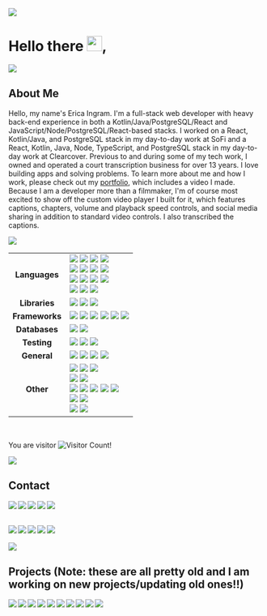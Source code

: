 <p>
  <img align="center" src="https://www.aquoco.co/erica-ingram/artsy/img/github-header.jpg" />
</p>

# Hello there <img src="https://raw.githubusercontent.com/MartinHeinz/MartinHeinz/master/wave.gif" width="30px">,

<img align="center" src="https://www.aquoco.co/erica-ingram/artsy/img/horizontal-line.jpg" />

## About Me

Hello, my name's Erica Ingram.  I'm a full-stack web developer with heavy back-end experience in both a Kotlin/Java/PostgreSQL/React and JavaScript/Node/PostgreSQL/React-based stacks.  I worked on a React, Kotlin/Java, and PostgreSQL stack in my day-to-day work at SoFi and a React, Kotlin, Java, Node, TypeScript, and PostgreSQL stack in my day-to-day work at Clearcover.  Previous to and during some of my tech work, I owned and operated a court transcription business for over 13 years.  I love building apps and solving problems.  To learn more about me and how I work, please check out my [portfolio](http://www.ericaingram.com), which includes a video I made.  Because I am a developer more than a filmmaker, I'm of course most excited to show off the custom video player I built for it, which features captions, chapters, volume and playback speed controls, and social media sharing in addition to standard video controls.  I also transcribed the captions.  

<img align="center" src="https://www.aquoco.co/erica-ingram/artsy/img/horizontal-line.jpg" />

|  |  |
|:----------------:|-----------------------------------------------------------------------------------------------------------------------------------------------------------------------------------------------------------------------------------------------------------------------------------------------------------------------------------------------------------------------------------------------------------------------------------------------------------------------------------------------------------------------------------------------------------------------------------------------------------------------------------------------------------------------------------------------------------------------------------------------------------------------------------------------------------------------------------------------------------------------------------------------------------------------------------------------------------------------------------------------------------------------------------------------------------------------------------------------------------------------------------------------------------------------------|
| **Languages**    | ![](https://img.shields.io/badge/Lang-Kotlin-informational?style=flat&logo=Kotlin&logoColor=white&color=7a28cc) ![](https://img.shields.io/badge/Lang-Typescript-informational?style=flat&logo=Typescript&logoColor=white&color=7a28cc) ![](https://img.shields.io/badge/Lang-HTML5-informational?style=flat&logo=HTML5&logoColor=white&color=7a28cc) ![](https://img.shields.io/badge/Lang-CSS-informational?style=flat&logo=CSS%20Wizardry&logoColor=white&color=7a28cc) <br />![](https://img.shields.io/badge/Lang-JavaScript-informational?style=flat&logo=JavaScript&logoColor=white&color=7a28cc) ![](https://img.shields.io/badge/Lang-Visual%20Basic-informational?style=flat&logo=Visual%20Basic&logoColor=white&color=7a28cc) ![](https://img.shields.io/badge/Lang-SQL-informational?style=flat&logo=SQL&logoColor=white&color=7a28cc) ![](https://img.shields.io/badge/Lang-Java-informational?style=flat&logo=Java&logoColor=white&color=7a28cc) <br />![](https://img.shields.io/badge/Lang-Python-informational?style=flat&logo=Python&logoColor=white&color=7a28cc) ![](https://img.shields.io/badge/Lang-GraphQL-informational?style=flat&logo=GraphQL&logoColor=white&color=7a28cc) ![](https://img.shields.io/badge/Lang-UML-informational?style=flat&logoColor=white&color=7a28cc) ![](https://img.shields.io/badge/Lang-TypeScript-informational?style=flat&logo=TypeScript&logoColor=white&color=7a28cc) <br />![](https://img.shields.io/badge/Lang-COBOL-informational?style=flat&logoColor=white&color=7a28cc) ![](https://img.shields.io/badge/Code-REXX-informational?style=flat&logoColor=white&color=7a28cc) ![](https://img.shields.io/badge/Lang-Assembler-informational?style=flat&logoColor=white&color=7a28cc) |
| **Libraries**    | ![](https://img.shields.io/badge/Lib-Bootstrap-informational?style=flat&logo=Bootstrap&logoColor=white&color=7a28cc) ![](https://img.shields.io/badge/Lib-React-informational?style=flat&logo=React&logoColor=white&color=7a28cc) ![](https://img.shields.io/badge/Lib-Formik-informational?style=flat&logoColor=white&color=7a28cc) |
| **Frameworks**   | ![](https://img.shields.io/badge/FW-Redux-informational?style=flat&logo=Redux&logoColor=white&color=7a28cc) ![](https://img.shields.io/badge/FW-Node.js-informational?style=flat&logo=Node.js&logoColor=white&color=7a28cc) ![](https://img.shields.io/badge/FW-Express-informational?style=flat&logoColor=white&color=7a28cc) ![](https://img.shields.io/badge/FW-Knex-informational?style=flat&logo=knex&logoColor=white&color=7a28cc) ![](https://img.shields.io/badge/FW-PowerShell-informational?style=flat&logo=PowerShell&logoColor=white&color=7a28cc) ![](https://img.shields.io/badge/FW-Tailwind%20CSS-informational?style=flat&logo=Tailwind%20CSS&logoColor=white&color=7a28cc) |
| **Databases**    | ![](https://img.shields.io/badge/DB-PostgreSQL-informational?style=flat&logo=PostgreSQL&logoColor=white&color=7a28cc) ![](https://img.shields.io/badge/DB-MySQL-informational?style=flat&logo=MySQL&logoColor=white&color=7a28cc) |
| **Testing**      | ![](https://img.shields.io/badge/Test-Jest-informational?style=flat&logo=Jest&logoColor=white&color=7a28cc) ![](https://img.shields.io/badge/Test-Cypress-informational?style=flat&logo=Cypress&logoColor=white&color=7a28cc) ![](https://img.shields.io/badge/Test-JUnit-informational?style=flat&logo=JUnit&logoColor=white&color=7a28cc) |
| **General**      | ![](https://img.shields.io/badge/General-System%20Design-informational?style=flat&logoColor=white&color=7a28cc) ![](https://img.shields.io/badge/General-Scalability-informational?style=flat&logoColor=white&color=7a28cc) ![](https://img.shields.io/badge/General-OOAD-informational?style=flat&logoColor=white&color=7a28cc) ![](https://img.shields.io/badge/General-Agile%20PM-informational?style=flat&logoColor=white&color=7a28cc) |
| **Other**        |![](https://img.shields.io/badge/Tools-Temporal-informational?style=flat&logo=Temporal&logoColor=white&color=7a28cc) ![](https://img.shields.io/badge/Tools-Kafka-informational?style=flat&logo=Kafka&logoColor=white&color=7a28cc) ![](https://img.shields.io/badge/Tools-Zookeeper-informational?style=flat&logo=Zookeeper&logoColor=white&color=7a28cc) <br />![](https://img.shields.io/badge/Editor-VS%20Code-informational?style=flat&logo=visualstudiocode&logoColor=white&color=7a28cc) ![](https://img.shields.io/badge/Editor-IntelliJ%20IDEA-informational?style=flat&logo=intellijidea&logoColor=white&color=7a28cc) <br />![](https://img.shields.io/badge/Tools-ESLint-informational?style=flat&logo=ESLint&logoColor=white&color=7a28cc) ![](https://img.shields.io/badge/Tools-Postman-informational?style=flat&logo=Postman&logoColor=white&color=7a28cc) ![](https://img.shields.io/badge/Tools-Git-informational?style=flat&logo=Git&logoColor=white&color=7a28cc) ![](https://img.shields.io/badge/Tools-GitHub-informational?style=flat&logo=GitHub&logoColor=white&color=7a28cc) ![](https://img.shields.io/badge/Tools-Cortana-informational?style=flat&logoColor=white&color=7a28cc) <br />![](https://img.shields.io/badge/OS-Windows%2010-informational?style=flat&logo=Windows&logoColor=white&color=7a28cc) ![](https://img.shields.io/badge/OS-z/OS-informational?style=flat&logo=IBM&logoColor=white&color=7a28cc) <br />![](https://img.shields.io/badge/Code-LESS-informational?style=flat&logoColor=white&color=7a28cc) ![](https://img.shields.io/badge/Code-Emmet-informational?style=flat&logoColor=white&color=7a28cc) |

 <br />
 
You are visitor ![Visitor Count](https://profile-counter.glitch.me/evoingram/count.svg)!

<img align="center" src="https://www.aquoco.co/erica-ingram/artsy/img/horizontal-line.jpg" />


## Contact

<p align="center" padding-left="10%">
<a href="http://www.ericaingram.com" target="_blank">
   <img align="left" src="https://img.shields.io/badge/%20-Portfolio-informational?style=flat&logoColor=white&color=7a28cc" />
</a>      
<a href="https://www.aquoco.co/Erica_Ingram_Resume.pdf" target="_blank">
   <img align="left" src="https://img.shields.io/badge/%20-Resume%20PDF-informational?style=flat&logoColor=white&color=7a28cc" />
</a>      
<a href="https://linkedin.com/in/aquocotrans" target="_blank">
   <img align="left" src="https://img.shields.io/badge/%20-LinkedIn-informational?style=flat&logo=LinkedIn&logoColor=white&color=7a28cc" />
  </a>      
<a href="mailto:me@ericaingram.tech" target="_blank">
   <img align="left" src="https://img.shields.io/badge/%20-Email-informational?style=flat&logoColor=white&color=7a28cc" />
  </a>
<a href="https://www.youracclaim.com/users/erica-ingram/artsy/badges" target="_blank">
   <img align="left" src="https://img.shields.io/badge/badges-YourAcclaim-informational?style=flat&logoColor=white&color=7a28cc" />
</a>
  
  <br /><br />
  
<a href="https://github.com/evoingram/evoingram/blob/master/Reference%20Report%20for%20Erica%20Ingram.pdf" target="_blank">
   <img align="left" src="https://img.shields.io/badge/references-Searchlight-informational?style=flat&logoColor=white&color=7a28cc" />
</a>
<a href="https://www.codewars.com/users/evoingram" target="_blank">
   <img align="left" src="https://img.shields.io/badge/profile-Codewars-informational?style=flat&logo=Codewars&logoColor=white&color=7a28cc" />
</a>
<a href="http://hackerrank.com/evoingram" target="_blank">
   <img align="left" src="https://img.shields.io/badge/profile-HackerRank-informational?style=flat&logo=HackerRank&logoColor=white&color=7a28cc" />
</a>
<a href="https://leetcode.com/evoingram/" target="_blank">
   <img align="left" src="https://img.shields.io/badge/profile-LeetCode-informational?style=flat&logo=LeetCode&logoColor=white&color=7a28cc" />
</a>
<a href="https://sourcerer.io/evoingram" target="_blank">
   <img align="left" src="https://img.shields.io/badge/profile-Sourcerer-informational?style=flat&logoColor=white&color=7a28cc" />
</a>
</p>
<br /><br />

<img align="center" src="https://www.aquoco.co/erica-ingram/artsy/img/horizontal-line.jpg" />

## Projects (Note:  these are all pretty old and I am working on new projects/updating old ones!!)

<a href="https://github.com/evoingram/newAQCWebsite">
  <img align="left" src="https://github-readme-stats.vercel.app/api/pin/?username=evoingram&repo=newAQCWebsite&title_color=fe428e&text_color=c4abdb&icon_color=c4abdb&bg_color=151515" />
</a>
<a href="https://github.com/evoingram/nasaSearch">
  <img align="left" src="https://github-readme-stats.vercel.app/api/pin/?username=evoingram&repo=nasaSearch&title_color=fe428e&text_color=c4abdb&icon_color=c4abdb&bg_color=151515" />
</a>

<a href="https://github.com/evoingram/webapp-frontend">
  <img align="left" src="https://github-readme-stats.vercel.app/api/pin/?username=evoingram&repo=webapp-frontend&title_color=fe428e&text_color=c4abdb&icon_color=c4abdb&bg_color=151515" />
</a>
<a href="https://github.com/evoingram/webapp-backend">
  <img align="left" src="https://github-readme-stats.vercel.app/api/pin/?username=evoingram&repo=webapp-backend&title_color=fe428e&text_color=c4abdb&icon_color=c4abdb&bg_color=151515" />
</a>
<a href="https://github.com/evoingram/webapp-JavaBE">
  <img align="left" src="https://github-readme-stats.vercel.app/api/pin/?username=evoingram&repo=webapp-JavaBE&title_color=fe428e&text_color=c4abdb&icon_color=c4abdb&bg_color=151515" />
</a>
<a href="https://github.com/evoingram/cs-bw">
  <img align="left" src="https://github-readme-stats.vercel.app/api/pin/?username=evoingram&repo=cs-bw&title_color=fe428e&text_color=c4abdb&icon_color=c4abdb&bg_color=151515" />
</a>
<a href="https://github.com/evoingram/conference-contacts-fe">
  <img align="left" src="https://github-readme-stats.vercel.app/api/pin/?username=evoingram&repo=conference-contacts-fe&title_color=fe428e&text_color=c4abdb&icon_color=c4abdb&bg_color=151515" />
</a>
<a href="https://github.com/evoingram/BlogBackEnd">
  <img align="left" src="https://github-readme-stats.vercel.app/api/pin/?username=evoingram&repo=BlogBackEnd&title_color=fe428e&text_color=c4abdb&icon_color=c4abdb&bg_color=151515" />
</a>
<a href="https://github.com/evoingram/vbDatabase">
  <img align="left" src="https://github-readme-stats.vercel.app/api/pin/?username=evoingram&repo=vbDatabase&title_color=fe428e&text_color=c4abdb&icon_color=c4abdb&bg_color=151515" />
</a>

<img align="center" src="https://www.aquoco.co/erica-ingram/artsy/img/horizontal-line.jpg" />
